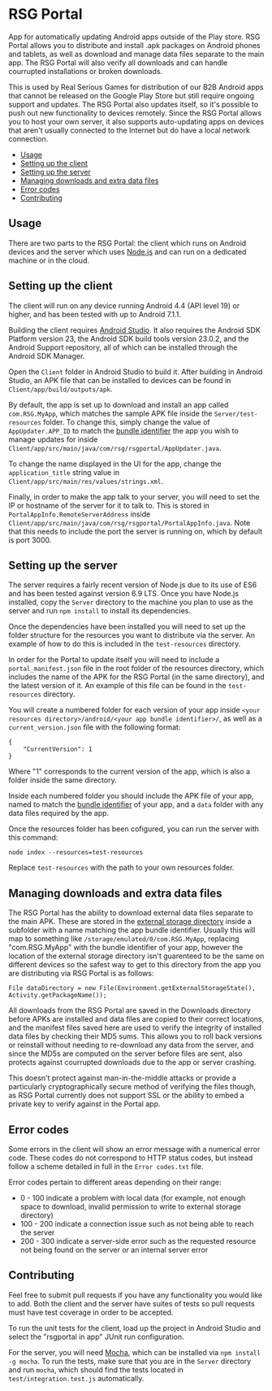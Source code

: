 # RSG Portal

App for automatically updating Android apps outside of the Play store. RSG Portal allows you to distribute and install .apk packages on Android phones and tablets, as well as download and manage data files separate to the main app. The RSG Portal will also verify all downloads and can handle courrupted installations or broken downloads.

This is used by Real Serious Games for distribution of our B2B Android apps that cannot be released on the Google Play Store but still require ongoing support and updates. The RSG Portal also updates itself, so it's possible to push out new functionality to devices remotely. Since the RSG Portal allows you to host your own server, it also supports auto-updating apps on devices that aren't usually connected to the Internet but do have a local network connection.

<!-- START doctoc generated TOC please keep comment here to allow auto update -->
<!-- DON'T EDIT THIS SECTION, INSTEAD RE-RUN doctoc TO UPDATE -->


- [Usage](#usage)
- [Setting up the client](#setting-up-the-client)
- [Setting up the server](#setting-up-the-server)
- [Managing downloads and extra data files](#managing-downloads-and-extra-data-files)
- [Error codes](#error-codes)
- [Contributing](#contributing)

<!-- END doctoc generated TOC please keep comment here to allow auto update -->

## Usage
There are two parts to the RSG Portal: the client which runs on Android devices and the server which uses [Node.js](https://nodejs.org/en/) and can run on a dedicated machine or in the cloud. 

## Setting up the client
The client will run on any device running Android 4.4 (API level 19) or higher, and has been tested with up to Android 7.1.1.

Building the client requires [Android Studio](https://developer.android.com/studio/index.html). It also requires the Android SDK Platform version 23, the Android SDK build tools version 23.0.2, and the Android Support repository, all of which can be installed through the Android SDK Manager.

Open the `Client` folder in Android Studio to build it. After building in Android Studio, an APK file that can be installed to devices can be found in `Client/app/build/outputs/apk`.

By default, the app is set up to download and install an app called `com.RSG.MyApp`, which matches the sample APK file inside the `Server/test-resources` folder. To change this, simply change the value of `AppUpdater.APP_ID` to match the [bundle identifier](https://developer.android.com/studio/build/application-id.html) the app you wish to manage updates for inside `Client/app/src/main/java/com/rsg/rsgportal/AppUpdater.java`. 

To change the name displayed in the UI for the app, change the `application_title` string value in `Client/app/src/main/res/values/strings.xml`.

Finally, in order to make the app talk to your server, you will need to set the IP or hostname of the server for it to talk to. This is stored in `PortalAppInfo.RemoteServerAddress` inside `Client/app/src/main/java/com/rsg/rsgportal/PortalAppInfo.java`. Note that this needs to include the port the server is running on, which by default is port 3000.

## Setting up the server

The server requires a fairly recent version of Node.js due to its use of ES6 and has been tested against version 6.9 LTS. Once you have Node.js installed, copy the `Server` directory to the machine you plan to use as the server and run `npm install` to install its dependencies.

Once the dependencies have been installed you will need to set up the folder structure for the resources you want to distribute via the server. An example of how to do this is included in the `test-resources` directory. 

In order for the Portal to update itself you will need to include a `portal_manifest.json` file in the root folder of the resources directory, which includes the name of the APK for the RSG Portal (in the same directory), and the latest version of it. An example of this file can be found in the `test-resources` directory.

You will create a numbered folder for each version of your app inside `<your resources directory>/android/<your app bundle identifier>/`, as well as a `current_version.json` file with the following format:
```
{
    "CurrentVersion": 1
}
```
Where "1" corresponds to the current version of the app, which is also a folder inside the same directory.

Inside each numbered folder you should include the APK file of your app, named to match the [bundle identifier](https://developer.android.com/studio/build/application-id.html) of your app, and a `data` folder with any data files required by the app.

Once the resources folder has been cofigured, you can run the server with this command:
```
node index --resources=test-resources
``` 
Replace `test-resources` with the path to your own resources folder.


## Managing downloads and extra data files

The RSG Portal has the ability to download external data files separate to the main APK. These are stored in the [external storage directory](https://developer.android.com/guide/topics/data/data-storage.html#filesExternal) inside a subfolder with a name matching the app bundle identifier. Usually this will map to something like `/storage/emulated/0/com.RSG.MyApp`, replacing "com.RSG.MyApp" with the bundle identifier of your app, however the location of the external storage directory isn't guarenteed to be the same on different devices so the safest way to get to this directory from the app you are distributing via RSG Portal is as follows: 
```
File dataDirectory = new File(Environment.getExternalStorageState(), Activity.getPackageName());
```

All downloads from the RSG Portal are saved in the Downloads directory before APKs are installed and data files are copied to their correct locations, and the manifest files saved here are used to verify the integrity of installed data files by checking their MD5 sums. This allows you to roll back versions or reinstall without needing to re-download any data from the server, and since the MD5s are computed on the server before files are sent, also protects against courrupted downloads due to the app or server crashing. 

This doesn't protect against man-in-the-middle attacks or provide a particularly cryptographically secure method of verifying the files though, as RSG Portal currently does not support SSL or the ability to embed a private key to verify against in the Portal app.

## Error codes
Some errors in the client will show an error message with a numerical error code. These codes do not correspond to HTTP status codes, but instead follow a scheme detailed in full in the `Error codes.txt` file.

Error codes pertain to different areas depending on their range: 
 - 0 - 100 indicate a problem with local data (for example, not enough space to download, invalid permission to write to external storage directory)
 - 100 - 200 indicate a connection issue such as not being able to reach the server
 - 200 - 300 indicate a server-side error such as the requested resource not being found on the server or an internal server error

## Contributing

Feel free to submit pull requests if you have any functionality you would like to add. Both the client and the server have suites of tests so pull requests must have test coverage in order to be accepted.

To run the unit tests for the client, load up the project in Android Studio and select the "rsgportal in app" JUnit run configuration.

For the server, you will need [Mocha](https://mochajs.org/), which can be installed via `npm install -g mocha`. To run the tests, make sure that you are in the `Server` directory and run `mocha`, which should find the tests located in `test/integration.test.js` automatically. 